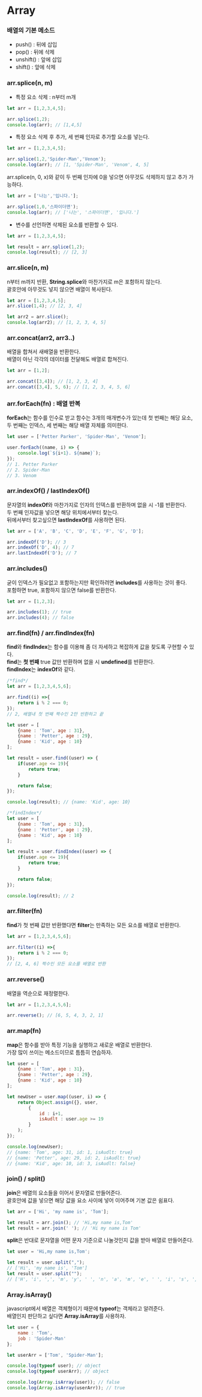 Array
=============
### 배열의 기본 메소드
- push() : 뒤에 삽입
- pop() : 뒤에 삭제
- unshift() : 앞에 삽입
- shift() : 앞에 삭제

### arr.splice(n, m)
- 특정 요소 삭제 : n부터 m개
```javascript
let arr = [1,2,3,4,5];

arr.splice(1,2);
console.log(arr); // [1,4,5] 
```
- 특정 요소 삭제 후 추가, 세 번째 인자로 추가할 요소를 넣는다.
```javascript
let arr = [1,2,3,4,5];

arr.splice(1,2,'Spider-Man','Venom');
console.log(arr); // [1, 'Spider-Man', 'Venom', 4, 5] 
```
arr.splice(n, 0, x)와 같이 두 번째 인자에 0을 넣으면 아무것도 삭제하지 않고 추가 가능하다.
```javascript
let arr = ['나는','입니다.'];

arr.splice(1,0,'스파이더맨');
console.log(arr); // ['나는', '스파이더맨', '입니다.']
```
- 변수를 선언하면 삭제된 요소를 반환할 수 있다.
```javascript
let arr = [1,2,3,4,5];

let result = arr.splice(1,2);
console.log(result); // [2, 3]
```

### arr.slice(n, m)
n부터 m까지 반환, **String.splice**와 마찬가지로 m은 포함하지 않는다.   
괄호안에 아무것도 넣지 않으면 배열이 복사된다.
```javascript
let arr = [1,2,3,4,5];
arr.slice(1,4); // [2, 3, 4]

let arr2 = arr.slice();
console.log(arr2); // [1, 2, 3, 4, 5]
```

### arr.concat(arr2, arr3..)
배열을 합쳐서 새배열을 반환한다.   
배열이 아닌 각각의 데이터를 전달해도 배열로 합쳐진다.
```javascript
let arr = [1,2];

arr.concat([3,4]); // [1, 2, 3, 4]
arr.concat([3,4], 5, 6); // [1, 2, 3, 4, 5, 6]
```
### arr.forEach(fn) : 배열 반복
**forEach**는 함수를 인수로 받고 함수는 3개의 매개변수가 있는데 첫 번째는 해당 요소, 두 번째는 인덱스, 세 번째는 해당 배열 자체를 의미한다.   
```javascript
let user = ['Petter Parker', 'Spider-Man', 'Venom'];

user.forEach((name, i) => {
    console.log(`${i+1}. ${name}`);
});
// 1. Petter Parker
// 2. Spider-Man
// 3. Venom
```

### arr.indexOf() / lastIndexOf()
문자열의 **indexOf**와 마찬가지로 인자의 인덱스를 반환하며 없을 시 -1를 반환한다.   
두 번째 인자값을 넣으면 해당 위치에서부터 찾는다.   
뒤에서부터 찾고싶으면 **lastIndexOf**를 사용하면 된다.
```javascript
let arr = ['A', 'B', 'C', 'D', 'E', 'F', 'G', 'D'];

arr.indexOf('D'); // 3
arr.indexOf('D', 4); // 7
arr.lastIndexOf('D'); // 7
```

### arr.includes()
굳이 인덱스가 필요없고 포함하는지만 확인하려면 **includes**를 사용하는 것이 좋다.   
포함하면 true, 포함하지 않으면 false를 반환한다.
```javascript
let arr = [1,2,3];

arr.includes(1); // true
arr.includes(4); // false
```

### arr.find(fn) / arr.findIndex(fn)
**find**와 **findIndex**는 함수를 이용해 좀 더 자세하고 복잡하게 값을 찾도록 구현할 수 있다.   
**find**는 **첫 번째** true 값만 반환하며 없을 시 **undefined**를 반환한다.   
**findIndex**는 **indexOf**와 같다.
```javascript
/*find*/
let arr = [1,2,3,4,5,6];

arr.find((i) =>{
    return i % 2 === 0;
});
// 2, 배열내 첫 번째 짝수인 2만 반환하고 끝

let user = [
    {name : 'Tom', age : 31},
    {name : 'Petter', age : 29},
    {name : 'Kid', age : 10}
];

let result = user.find((user) => {
    if(user.age <= 19){
        return true;
    }

    return false;
});

console.log(result); // {name: 'Kid', age: 10}
```
```javascript
/*findIndex*/
let user = [
    {name : 'Tom', age : 31},
    {name : 'Petter', age : 29},
    {name : 'Kid', age : 10}
];

let result = user.findIndex((user) => {
    if(user.age <= 19){
        return true;
    }

    return false;
});

console.log(result); // 2
```

### arr.filter(fn)
**find**가 첫 번째 값만 반환했다면 **filter**는 만족하는 모든 요소를 배열로 반환한다.   
```javascript
let arr = [1,2,3,4,5,6];

arr.filter((i) =>{
    return i % 2 === 0;
});
// [2, 4, 6] 짝수인 모든 요소를 배열로 반환
```

### arr.reverse()
배열을 역순으로 재정렬한다.
```javascript
let arr = [1,2,3,4,5,6];

arr.reverse(); // [6, 5, 4, 3, 2, 1]
```

### arr.map(fn)
**map**은 함수를 받아 특정 기능을 실행하고 새로운 배열로 반환한다.   
가장 많이 쓰이는 메소드이므로 틈틈히 연습하자.
```javascript
let user = [
    {name : 'Tom', age : 31},
    {name : 'Petter', age : 29},
    {name : 'Kid', age : 10}
];

let newUser = user.map((user, i) => {
    return Object.assign({}, user, 
        {
            id : i+1,
            isAudlt : user.age >= 19
        }
    );
});

console.log(newUser);
// {name: 'Tom', age: 31, id: 1, isAudlt: true}
// {name: 'Petter', age: 29, id: 2, isAudlt: true}
// {name: 'Kid', age: 10, id: 3, isAudlt: false}
```

### join() / split()
**join**은 배열의 요소들을 이어서 문자열로 만들어준다.   
괄호안에 값을 넣으면 해당 값을 요소 사이에 넣어 이어주며 기본 값은 쉼표다.
```javascript
let arr = ['Hi', 'my name is', 'Tom'];

let result = arr.join(); // 'Hi,my name is,Tom'
let result = arr.join(' '); // 'Hi my name is Tom'
```
**split**은 반대로 문자열을 어떤 문자 기준으로 나눌것인지 값을 받아 배열로 만들어준다.
```javascript
let user = 'Hi,my name is,Tom';

let result = user.split(","); 
// ['Hi', 'my name is', 'Tom']
let result = user.split(""); 
// ['H', 'i', ',', 'm', 'y', ' ', 'n', 'a', 'm', 'e', ' ', 'i', 's', ',', 'T', 'o', 'm']
```

### Array.isArray()
javascript에서 배열은 객체형이기 때문에 **typeof**는 객체라고 알려준다.   
배열인지 판단하고 싶다면 **Array.isArray**를 사용하자.
```javascript
let user = {
    name : 'Tom',
    job : 'Spider-Man'
};

let userArr = ['Tom', 'Spider-Man'];

console.log(typeof user); // object
console.log(typeof userArr); // object

console.log(Array.isArray(user)); // false
console.log(Array.isArray(userArr)); // true
```